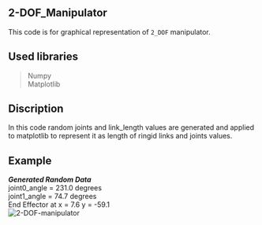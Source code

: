 ## 2-DOF_Manipulator
This code is for graphical representation of `2_DOF` manipulator.
## Used libraries 
> Numpy      
> Matplotlib
## Discription 
In this code random joints and link_length values are generated and applied to matplotlib to represent it as length of ringid links and joints values.
## Example
***Generated Random Data***   
joint0_angle = 231.0 degrees      
joint1_angle = 74.7 degrees     
End Effector at x = 7.6 y = -59.1    
![2-DOF-manipulator](https://github.com/devsonni/2-DOF_Manipulator/blob/main/2_DOF_Manipulator.png"2-DOF-manipulator")


